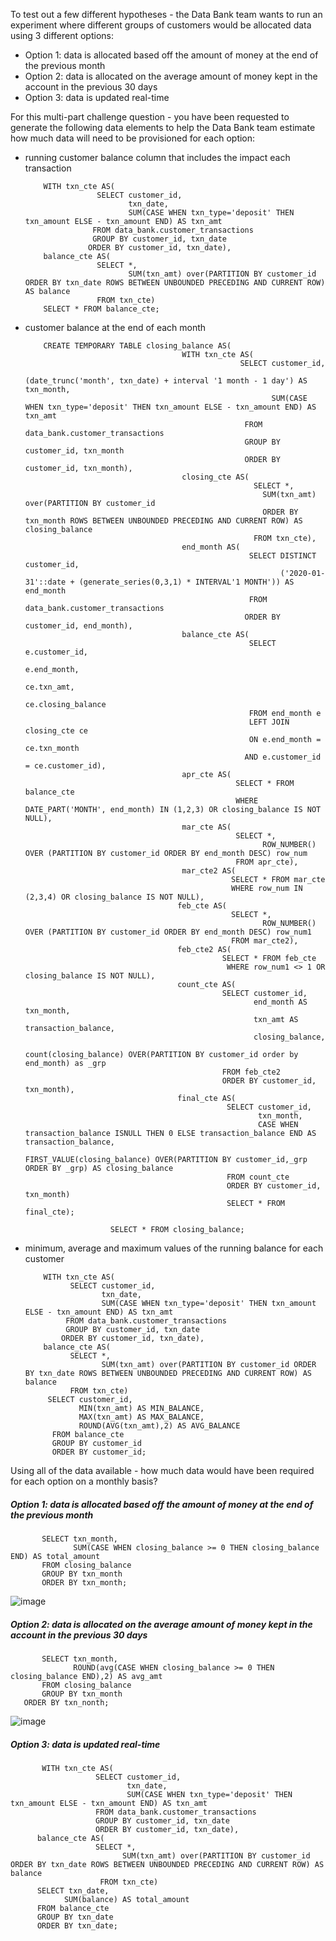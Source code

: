 To test out a few different hypotheses - the Data Bank team wants to run an experiment where different groups of customers would be allocated data using 3 different options:

- Option 1: data is allocated based off the amount of money at the end of the previous month
- Option 2: data is allocated on the average amount of money kept in the account in the previous 30 days
- Option 3: data is updated real-time

For this multi-part challenge question - you have been requested to generate the following data elements to help the Data Bank team estimate how much data will need to be provisioned for each option:

- running customer balance column that includes the impact each transaction

          WITH txn_cte AS(
                      SELECT customer_id,
                             txn_date,
                             SUM(CASE WHEN txn_type='deposit' THEN txn_amount ELSE - txn_amount END) AS txn_amt 
                     FROM data_bank.customer_transactions
                     GROUP BY customer_id, txn_date
                    ORDER BY customer_id, txn_date),
          balance_cte AS(
                      SELECT *,
	                         SUM(txn_amt) over(PARTITION BY customer_id ORDER BY txn_date ROWS BETWEEN UNBOUNDED PRECEDING AND CURRENT ROW) AS balance
                      FROM txn_cte)
          SELECT * FROM balance_cte;

- customer balance at the end of each month

          CREATE TEMPORARY TABLE closing_balance AS(
                                         WITH txn_cte AS(
                                                      SELECT customer_id,
                                                             (date_trunc('month', txn_date) + interval '1 month - 1 day') AS txn_month,
                                                             SUM(CASE WHEN txn_type='deposit' THEN txn_amount ELSE - txn_amount END) AS txn_amt 
                                                       FROM data_bank.customer_transactions
                                                       GROUP BY customer_id, txn_month
                                                       ORDER BY customer_id, txn_month),
                                         closing_cte AS(
                                                         SELECT *,
	                                                       SUM(txn_amt) over(PARTITION BY customer_id
	                                                       ORDER BY txn_month ROWS BETWEEN UNBOUNDED PRECEDING AND CURRENT ROW) AS closing_balance
                                                         FROM txn_cte),
                                         end_month AS(
                                                        SELECT DISTINCT customer_id,
                                                               ('2020-01-31'::date + (generate_series(0,3,1) * INTERVAL'1 MONTH')) AS end_month
                                                        FROM data_bank.customer_transactions
                                                       ORDER BY customer_id, end_month),
                                         balance_cte AS(
                                                        SELECT e.customer_id,
                                                               e.end_month,
                                                               ce.txn_amt,
                                                               ce.closing_balance
                                                        FROM end_month e
                                                        LEFT JOIN closing_cte ce
                                                        ON e.end_month = ce.txn_month
                                                       AND e.customer_id = ce.customer_id),
                                         apr_cte AS(                 
                                                     SELECT * FROM balance_cte
                                                     WHERE DATE_PART('MONTH', end_month) IN (1,2,3) OR closing_balance IS NOT NULL),
                                         mar_cte AS(
                                                     SELECT *,
                                                           ROW_NUMBER() OVER (PARTITION BY customer_id ORDER BY end_month DESC) row_num
                                                     FROM apr_cte),
                                         mar_cte2 AS(
                                                    SELECT * FROM mar_cte
                                                    WHERE row_num IN (2,3,4) OR closing_balance IS NOT NULL),
                                        feb_cte AS(
                                                    SELECT *,
                                                           ROW_NUMBER() OVER (PARTITION BY customer_id ORDER BY end_month DESC) row_num1
                                                    FROM mar_cte2),
                                        feb_cte2 AS(
                                                  SELECT * FROM feb_cte
                                                   WHERE row_num1 <> 1 OR closing_balance IS NOT NULL),
                                        count_cte AS(
                                                  SELECT customer_id,
                                                         end_month AS txn_month,
                                                         txn_amt AS transaction_balance,
                                                         closing_balance,
                                                         count(closing_balance) OVER(PARTITION BY customer_id order by end_month) as _grp
                                                  FROM feb_cte2
                                                  ORDER BY customer_id, txn_month),
                                        final_cte AS(
                                                   SELECT customer_id,
                                                          txn_month,
                                                          CASE WHEN transaction_balance ISNULL THEN 0 ELSE transaction_balance END AS transaction_balance,
                                                          FIRST_VALUE(closing_balance) OVER(PARTITION BY customer_id,_grp ORDER BY _grp) AS closing_balance
                                                   FROM count_cte
                                                   ORDER BY customer_id, txn_month)
                                                   SELECT * FROM final_cte);
						   
				         SELECT * FROM closing_balance;

   
- minimum, average and maximum values of the running balance for each customer

          WITH txn_cte AS(
                SELECT customer_id,
                       txn_date,
                       SUM(CASE WHEN txn_type='deposit' THEN txn_amount ELSE - txn_amount END) AS txn_amt 
               FROM data_bank.customer_transactions
               GROUP BY customer_id, txn_date
              ORDER BY customer_id, txn_date),
          balance_cte AS(
                SELECT *,
                       SUM(txn_amt) over(PARTITION BY customer_id ORDER BY txn_date ROWS BETWEEN UNBOUNDED PRECEDING AND CURRENT ROW) AS balance
                FROM txn_cte)
           SELECT customer_id,
                  MIN(txn_amt) AS MIN_BALANCE,
                  MAX(txn_amt) AS MAX_BALANCE,
                  ROUND(AVG(txn_amt),2) AS AVG_BALANCE
            FROM balance_cte
            GROUP BY customer_id
            ORDER BY customer_id;

Using all of the data available - how much data would have been required for each option on a monthly basis?

##### Option 1: data is allocated based off the amount of money at the end of the previous month

           SELECT txn_month,
                  SUM(CASE WHEN closing_balance >= 0 THEN closing_balance END) AS total_amount
           FROM closing_balance
           GROUP BY txn_month
           ORDER BY txn_month;
	   
![image](https://user-images.githubusercontent.com/104596844/176984746-8b89abfc-d09a-4bf6-bb23-84f9e300ac02.png)


##### Option 2: data is allocated on the average amount of money kept in the account in the previous 30 days

           SELECT txn_month,
                  ROUND(avg(CASE WHEN closing_balance >= 0 THEN closing_balance END),2) AS avg_amt 
           FROM closing_balance
           GROUP BY txn_month
	   ORDER BY txn_nonth;
 
 ![image](https://user-images.githubusercontent.com/104596844/176984844-9c9ecf09-84e3-4531-8b09-40e18f25a8aa.png)
         
##### Option 3: data is updated real-time

           WITH txn_cte AS(
                       SELECT customer_id,
                              txn_date,
                              SUM(CASE WHEN txn_type='deposit' THEN txn_amount ELSE - txn_amount END) AS txn_amt 
                       FROM data_bank.customer_transactions
                       GROUP BY customer_id, txn_date
                       ORDER BY customer_id, txn_date),
          balance_cte AS(
                       SELECT *,
                             SUM(txn_amt) over(PARTITION BY customer_id ORDER BY txn_date ROWS BETWEEN UNBOUNDED PRECEDING AND CURRENT ROW) AS balance
                        FROM txn_cte)
          SELECT txn_date,
                SUM(balance) AS total_amount
          FROM balance_cte
          GROUP BY txn_date
          ORDER BY txn_date;



